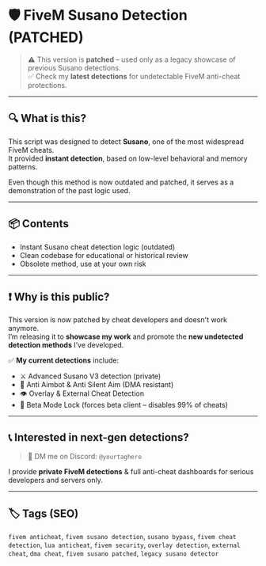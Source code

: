 # 🛡️ FiveM Susano Detection (PATCHED)

> ⚠️ This version is **patched** – used only as a legacy showcase of previous Susano detections.  
> ✅ Check my **latest detections** for undetectable FiveM anti-cheat protections.

---

## 🔍 What is this?

This script was designed to detect **Susano**, one of the most widespread FiveM cheats.  
It provided **instant detection**, based on low-level behavioral and memory patterns.

Even though this method is now outdated and patched, it serves as a demonstration of the past logic used.

---

## 📦 Contents

- Instant Susano cheat detection logic (outdated)
- Clean codebase for educational or historical review
- Obsolete method, use at your own risk

---

## ❗ Why is this public?

This version is now patched by cheat developers and doesn't work anymore.  
I’m releasing it to **showcase my work** and promote the **new undetected detection methods** I’ve developed.

✅ **My current detections** include:
- ⚔️ Advanced Susano V3 detection (private)
- 🎯 Anti Aimbot & Anti Silent Aim (DMA resistant)
- 👁️ Overlay & External Cheat Detection
- 🧠 Beta Mode Lock (forces beta client – disables 99% of cheats)

---

## 📞 Interested in next-gen detections?

> 💬 DM me on Discord: `@yourtaghere`

I provide **private FiveM detections** & full anti-cheat dashboards for serious developers and servers only.

---

## 🏷️ Tags (SEO)

`fivem anticheat`, `fivem susano detection`, `susano bypass`, `fivem cheat detection`, `lua anticheat`, `fivem security`, `overlay detection`, `external cheat`, `dma cheat`, `fivem susano patched`, `legacy susano detector`
